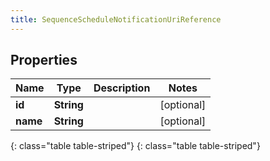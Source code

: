 ```yaml
---
title: SequenceScheduleNotificationUriReference
---
```


## Properties

| Name | Type | Description | Notes |
| ------------ | ------------- | ------------- | ------------- |
| **id** | **String** |  |  [optional] |
| **name** | **String** |  |  [optional] |
{: class="table table-striped"}
{: class="table table-striped"}


